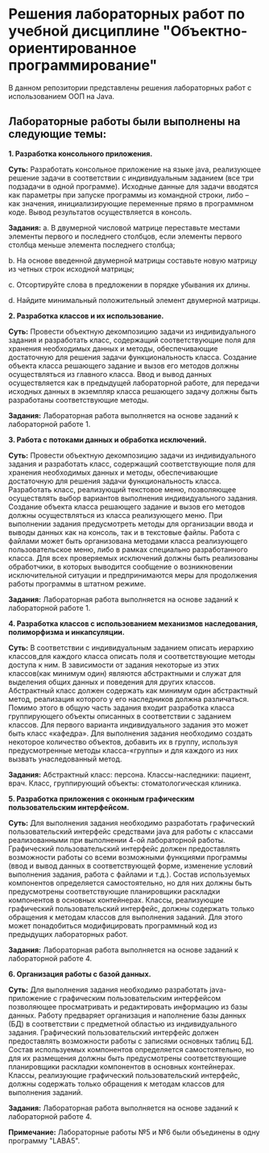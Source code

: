 # Решения лабораторных работ по учебной дисциплине "Объектно-ориентированное программирование"
В данном репозитории представлены решения лабораторных работ с использованием ООП на Java.
## Лабораторные работы были выполнены на следующие темы:
**1. Разработка консольного приложения.**

**Суть:** Разработать консольное приложение на языке java, реализующее решение задачи в соответствии с индивидуальным заданием (все три подзадачи в одной программе). Исходные данные для задачи вводятся как параметры при запуске программы из командной строки, либо – как значения, инициализирующие переменные прямо в программном коде. Вывод результатов осуществляется в консоль.

**Задания:**
a. В двумерной числовой матрице переставьте местами элементы первого и последнего столбцов, если элементы первого столбца меньше элемента последнего столбца;

b. На основе введенной двумерной матрицы составьте новую матрицу из четных строк исходной матрицы;

c. Отсортируйте слова в предложении в порядке убывания их длины.

d. Найдите минимальный положительный элемент двумерной матрицы.

**2. Разработка классов и их использование.**

**Суть:** Провести объектную декомпозицию задачи из индивидуального задания и разработать класс, содержащий соответствующие поля для хранения необходимых данных и методы, обеспечивающие достаточную для решения задачи функциональность класса. Создание объекта класса решающего задание и вызов его методов должны осуществляться из главного класса. Ввод и вывод данных осуществляется как в предыдущей лабораторной работе, для передачи исходных данных в экземпляр класса решающего задачу должны быть разработаны соответствующие методы.

**Задания:** Лабораторная работа выполняется на основе заданий к лабораторной работе 1.

**3. Работа с потоками данных и обработка исключений.**

**Суть:** Провести объектную декомпозицию задачи из индивидуального задания и разработать класс, содержащий соответствующие поля для хранения необходимых данных и методы, обеспечивающие достаточную для решения задачи функциональность класса. Разработать класс, реализующий текстовое меню, позволяющее осуществлять выбор вариантов выполнения индивидуального задания. Создание объекта класса решающего задание и вызов его методов должны осуществляться из класса реализующего меню. При выполнении задания предусмотреть методы для организации ввода и выводы данных как на консоль, так и в текстовые файлы. Работа с файлами может быть организована методами класса реализующего пользовательское меню, либо в рамках специально разработанного класса. Для всех проверяемых исключений должны быть реализованы обработчики, в которых выводится сообщение о возникновении исключительной ситуации и предпринимаются меры для продолжения работы программы в штатном режиме.

**Задания:** Лабораторная работа выполняется на основе заданий к лабораторной работе 1.

**4. Разработка классов с использованием механизмов наследования, полиморфизма и инкапсуляции.**

**Суть:** В соответствии с индивидуальным заданием описать иерархию классов,для каждого класса описать поля и соответствующие методы доступа к ним. В зависимости от задания некоторые из этих классов(как минимум один) являются абстрактными и служат для выделения общих данных и поведения для других классов. Абстрактный класс должен содержать как минимум один абстрактный метод, реализация которого у его наследников должна различаться. Помимо этого в общую часть задания входит разработка класса группирующего объекты описанных в соответствии с заданием классов. Для первого варианта индивидуального задания это может быть класс «кафедра». Для выполнения задания необходимо создать некоторое количество объектов, добавить их в группу, используя предусмотренные методы класса-«группы» и для каждого из них вызвать унаследованный метод.

**Задания:** 
Абстрактный класс: персона.
Классы-наследники: пациент, врач.
Класс, группирующий объекты: стоматологическая клиника.

**5. Разработка приложения с оконным графическим пользовательским интерфейсом.**

**Суть:** Для выполнения задания необходимо разработать графический пользовательский интерфейс средствами java для работы с классами реализованными при выполнении 4-ой лабораторной работы.
Графический пользовательский интерфейс должен предоставлять возможности работы со всеми возможными функциями программы (ввод и вывод данных в соответствующей форме, изменение условий выполнения задания, работа с файлами и т.д.). Состав используемых компонентов определяется самостоятельно, но для них должны быть предусмотрены соответствующие планировщики раскладки компонентов в основных контейнерах.
Классы, реализующие графический пользовательский интерфейс, должны содержать только обращения к методам классов для выполнения заданий. Для этого может понадобиться модифицировать программный код из предыдущих лабораторных работ.

**Задания:** Лабораторная работа выполняется на основе заданий к лабораторной работе 4.

**6. Организация работы с базой данных.**

**Суть:** Для выполнения задания необходимо разработать java-приложение с графическим пользовательским интерфейсом позволяющее просматривать и редактировать информацию из базы данных. Работу предваряет организация и наполнение базы данных (БД) в соответствии с предметной областью из индивидуального задания.
Графический пользовательский интерфейс должен предоставлять возможности работы с записями основных таблиц БД. Состав используемых компонентов определяется самостоятельно, но для их размещения должны быть предусмотрены соответствующие планировщики раскладки компонентов в основных контейнерах.
Классы, реализующие графический пользовательский интерфейс, должны содержать только обращения к методам классов для выполнения заданий.

**Задания:** Лабораторная работа выполняется на основе заданий к лабораторной работе 4.

**Примечание:** Лабораторные работы №5 и №6 были объединены в одну программу "LABA5".
